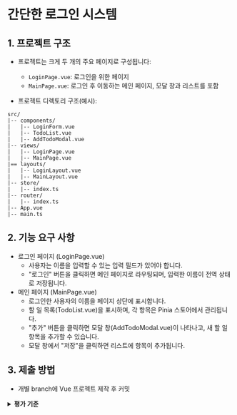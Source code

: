 # 간단한 로그인 시스템

## 1. 프로젝트 구조

* 프로젝트는 크게 두 개의 주요 페이지로 구성됩니다:
  * `LoginPage.vue`: 로그인을 위한 페이지
  * `MainPage.vue`: 로그인 후 이동하는 메인 페이지, 모달 창과 리스트를 포함

* 프로젝트 디렉토리 구조(예시):
```plaintext
src/
|-- components/
|   |-- LoginForm.vue
|   |-- TodoList.vue
|   |-- AddTodoModal.vue
|-- views/
|   |-- LoginPage.vue
|   |-- MainPage.vue
|== layouts/
|   |-- LoginLayout.vue
|   |-- MainLayout.vue
|-- store/
|   |-- index.ts
|-- router/
|   |-- index.ts
|-- App.vue
|-- main.ts
```

## 2. 기능 요구 사항
* 로그인 페이지 (LoginPage.vue)
  * 사용자는 이름을 입력할 수 있는 입력 필드가 있어야 합니다.
  * "로그인" 버튼을 클릭하면 메인 페이지로 라우팅되며, 입력한 이름이 전역 상태로 저장됩니다.
* 메인 페이지 (MainPage.vue)
  * 로그인한 사용자의 이름을 페이지 상단에 표시합니다.
  * 할 일 목록(TodoList.vue)을 표시하며, 각 항목은 Pinia 스토어에서 관리됩니다.
  * "추가" 버튼을 클릭하면 모달 창(AddTodoModal.vue)이 나타나고, 새 할 일 항목을 추가할 수 있습니다.
  * 모달 창에서 "저장"을 클릭하면 리스트에 항목이 추가됩니다.

## 3. 제출 방법
* 개별 branch에 Vue 프로젝트 제작 후 커밋

<details>
  <summary><strong>평가 기준</strong></summary>

## 3. 평가 포인트

### 코드 구조 및 스타일

* 컴포넌트가 명확하게 분리되어 재사용 가능한가?
* 코드가 일관되고 가독성이 좋은가?

### 기능 구현
* 모든 기능 요구 사항이 정확하게 구현되었나?
* Vue Router를 사용하여 페이지 간 라우팅이 적절히 처리되었나?
* Pinia를 활용하여 상태 관리가 이루어졌나?
* `teleport`를 사용하여 모달 컴포넌트를 문서의 body에 삽입하였나, 이로 인해 모달의 접근성과 UX가 향상되었나?
* `slot`을 사용하여 공통 레이아웃 컴포넌트 내에서 다양한 컨텐츠를 유연하게 표현하였나?

### 사용자 경험
* 사용자 인터페이스가 직관적이고 사용하기 쉬운가?
* 모바일 및 데스크톱 환경에서 UI가 적절히 반응하는가?

### 고급 기능과 베스트 프랙티스
* 컴포넌트 간의 통신 방법(Props, Custom Events)을 적절히 사용하였나?
* Computed Properties 및 Watchers를 활용하여 데이터 처리가 최적화되었나?
* Lifecycle Hooks를 활용하여 컴포넌트의 생성 및 소멸 과정에 필요한 로직을 적절히 처리하였나?
* Vue의 반응성 원리를 이해하고, Refs와 Reactive API를 적절히 사용하였나?

### 추가적인 고려 사항
* 입력값 검증을 통해 사용자 오류를 방지하였나?
* 코드에 주석을 적절히 사용하여 구현 의도를 명확하게 했나?

</details>